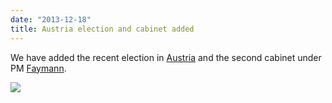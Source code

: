 ```yaml
---
date: "2013-12-18"
title: Austria election and cabinet added
---
```


We have added the recent election in [Austria](http://dev.parlgov.org/data/aut/election-parliament/2013-09-29/) and the second cabinet under PM [Faymann](http://dev.parlgov.org/data/aut/cabinet-party/2013-12-16/).

![](/images/parliament-netherlands.jpg)
